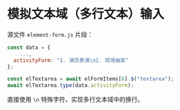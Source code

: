 # 模拟文本域（多行文本）输入

源文件 `element-form.js` 片段：

```javascript
const data = {
	...,
  activityForm: "1. 演员表演\n2. 现场抽奖"
};

const elTextarea = await elFormItems[6].$("textarea");
await elTextarea.type(data.activityForm);
```

直接使用 `\n` 特殊字符，实现多行文本域中的换行。